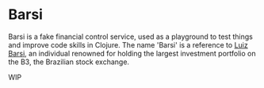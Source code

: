 # Barsi

Barsi is a fake financial control service, used as a playground to test things and improve code skills in Clojure.
The name 'Barsi' is a reference to [Luiz Barsi](https://investnews.com.br/perfis/luiz-barsi/), an individual renowned for holding the largest investment portfolio on the B3, the Brazilian stock exchange.

WIP
